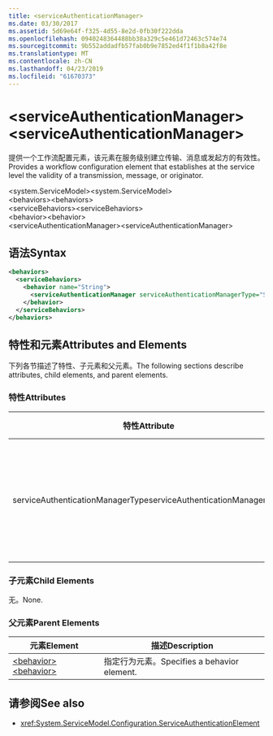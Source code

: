 ```yaml
---
title: <serviceAuthenticationManager>
ms.date: 03/30/2017
ms.assetid: 5d69e64f-f325-4d55-8e2d-0fb30f222dda
ms.openlocfilehash: 0940248364488bb38a329c5e461d72463c574e74
ms.sourcegitcommit: 9b552addadfb57fab0b9e7852ed4f1f1b8a42f8e
ms.translationtype: MT
ms.contentlocale: zh-CN
ms.lasthandoff: 04/23/2019
ms.locfileid: "61670373"
---
```

# <a name="serviceauthenticationmanager"></a><span data-ttu-id="53517-101">\<serviceAuthenticationManager></span><span class="sxs-lookup"><span data-stu-id="53517-101">\<serviceAuthenticationManager></span></span>
<span data-ttu-id="53517-102">提供一个工作流配置元素，该元素在服务级别建立传输、消息或发起方的有效性。</span><span class="sxs-lookup"><span data-stu-id="53517-102">Provides a workflow configuration element that establishes at the service level the validity of a transmission, message, or originator.</span></span>  
  
<span data-ttu-id="53517-103">\<system.ServiceModel></span><span class="sxs-lookup"><span data-stu-id="53517-103">\<system.ServiceModel></span></span>  
<span data-ttu-id="53517-104">\<behaviors></span><span class="sxs-lookup"><span data-stu-id="53517-104">\<behaviors></span></span>  
<span data-ttu-id="53517-105">\<serviceBehaviors></span><span class="sxs-lookup"><span data-stu-id="53517-105">\<serviceBehaviors></span></span>  
<span data-ttu-id="53517-106">\<behavior></span><span class="sxs-lookup"><span data-stu-id="53517-106">\<behavior></span></span>  
<span data-ttu-id="53517-107">\<serviceAuthenticationManager></span><span class="sxs-lookup"><span data-stu-id="53517-107">\<serviceAuthenticationManager></span></span>  
  
## <a name="syntax"></a><span data-ttu-id="53517-108">语法</span><span class="sxs-lookup"><span data-stu-id="53517-108">Syntax</span></span>  
  
```xml  
<behaviors>
  <serviceBehaviors>
    <behavior name="String">
      <serviceAuthenticationManager serviceAuthenticationManagerType="String" />
    </behavior>
  </serviceBehaviors>
</behaviors>
```  
  
## <a name="attributes-and-elements"></a><span data-ttu-id="53517-109">特性和元素</span><span class="sxs-lookup"><span data-stu-id="53517-109">Attributes and Elements</span></span>  
 <span data-ttu-id="53517-110">下列各节描述了特性、子元素和父元素。</span><span class="sxs-lookup"><span data-stu-id="53517-110">The following sections describe attributes, child elements, and parent elements.</span></span>  
  
### <a name="attributes"></a><span data-ttu-id="53517-111">特性</span><span class="sxs-lookup"><span data-stu-id="53517-111">Attributes</span></span>  
  
|<span data-ttu-id="53517-112">特性</span><span class="sxs-lookup"><span data-stu-id="53517-112">Attribute</span></span>|<span data-ttu-id="53517-113">描述</span><span class="sxs-lookup"><span data-stu-id="53517-113">Description</span></span>|  
|---------------|-----------------|  
|<span data-ttu-id="53517-114">serviceAuthenticationManagerType</span><span class="sxs-lookup"><span data-stu-id="53517-114">serviceAuthenticationManagerType</span></span>|<span data-ttu-id="53517-115">一个字符串，指定当前行为的身份验证策略类型。</span><span class="sxs-lookup"><span data-stu-id="53517-115">A string that specifies the type of the authentication policy for the current behavior.</span></span>|  
  
### <a name="child-elements"></a><span data-ttu-id="53517-116">子元素</span><span class="sxs-lookup"><span data-stu-id="53517-116">Child Elements</span></span>  
 <span data-ttu-id="53517-117">无。</span><span class="sxs-lookup"><span data-stu-id="53517-117">None.</span></span>  
  
### <a name="parent-elements"></a><span data-ttu-id="53517-118">父元素</span><span class="sxs-lookup"><span data-stu-id="53517-118">Parent Elements</span></span>  
  
|<span data-ttu-id="53517-119">元素</span><span class="sxs-lookup"><span data-stu-id="53517-119">Element</span></span>|<span data-ttu-id="53517-120">描述</span><span class="sxs-lookup"><span data-stu-id="53517-120">Description</span></span>|  
|-------------|-----------------|  
|[<span data-ttu-id="53517-121">\<behavior></span><span class="sxs-lookup"><span data-stu-id="53517-121">\<behavior></span></span>](../../../../../docs/framework/configure-apps/file-schema/wcf/behavior-of-endpointbehaviors.md)|<span data-ttu-id="53517-122">指定行为元素。</span><span class="sxs-lookup"><span data-stu-id="53517-122">Specifies a behavior element.</span></span>|  
  
## <a name="see-also"></a><span data-ttu-id="53517-123">请参阅</span><span class="sxs-lookup"><span data-stu-id="53517-123">See also</span></span>

- <xref:System.ServiceModel.Configuration.ServiceAuthenticationElement>
